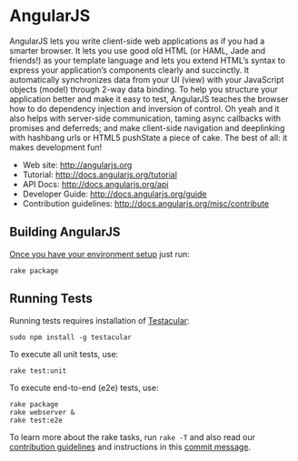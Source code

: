 AngularJS
=========

AngularJS lets you write client-side web applications as if you had a smarter browser.  It lets you
use good old HTML (or HAML, Jade and friends!) as your template language and lets you extend HTML’s
syntax to express your application’s components clearly and succinctly.  It automatically
synchronizes data from your UI (view) with your JavaScript objects (model) through 2-way data
binding. To help you structure your application better and make it easy to test, AngularJS teaches
the browser how to do dependency injection and inversion of control. Oh yeah and it also helps with
server-side communication, taming async callbacks with promises and deferreds; and make client-side
navigation and deeplinking with hashbang urls or HTML5 pushState a piece of cake. The best of all:
it makes development fun!

* Web site: http://angularjs.org
* Tutorial: http://docs.angularjs.org/tutorial
* API Docs: http://docs.angularjs.org/api
* Developer Guide: http://docs.angularjs.org/guide
* Contribution guidelines: http://docs.angularjs.org/misc/contribute

Building AngularJS
---------
[Once you have your environment setup](http://docs.angularjs.org/misc/contribute) just run:

    rake package


Running Tests
-------------
Running tests requires installation of [Testacular](http://vojtajina.github.com/testacular):

    sudo npm install -g testacular

To execute all unit tests, use:

    rake test:unit

To execute end-to-end (e2e) tests, use:

    rake package
    rake webserver &
    rake test:e2e

To learn more about the rake tasks, run `rake -T` and also read our
[contribution guidelines](http://docs.angularjs.org/misc/contribute) and instructions in this
[commit message](https://github.com/angular/angular.js/commit/9d168f058f9c6d7eeae0daa7cb72ea4e02a0003a).
